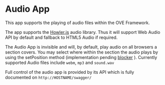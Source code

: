 # Audio App 

This app supports the playing of audio files within the OVE Framework.

The app supports the [Howler.js](https://howlerjs.com/) audio library. Thus it will support Web Audio API by default and fallback to HTML5 Audio if required. 

The Audio App is invisible and will, by default, play audio on all browsers a section covers. You may select where within the section the audio plays by using the setPosition method (implementation pending [blocker](https://github.com/ove/ove/issues/25 ) ). Currently supported Audio files include `webm`, `mp3` and `sound.wav`

Full control of the audio app is provided by its API which is fully documented on `http://HOSTNAME/swagger/`